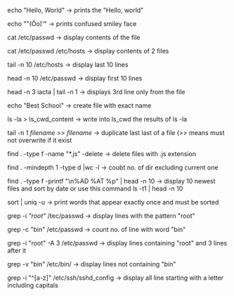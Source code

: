 echo "Hello, World" -> prints the "Hello, world"

echo "\"(Ôo)'" -> prints confused smiley face

cat /etc/passwd -> display contents of the file

cat /etc/passwd /etc/hosts -> display contents of 2 files

tail -n 10 /etc/hosts -> display last 10 lines

head -n 10 /etc/passwd -> display first 10 lines

head -n 3 iacta | tail -n 1 -> displays 3rd line only from the file

echo "Best School" -> create file with exact name

ls -la > ls_cwd_content -> write into ls_cwd the results of ls -la

tail -n 1 _filename_ >> _filename_ -> duplicate last last of a file (>> means must not overwrite if it exist

find . -type f -name "*.js" -delete -> delete files with .js extension

find . -mindepth 1 -type d |wc -l -> coubt no. of dir excluding current one

find . -type f -printf "\n%AD %AT %p" | head -n 10 -> display 10 newest files and sort by date
or use this command ls -t1 | head -n 10

sort | uniq -u -> print words that appear exactly once and must be sorted

grep -i _"root"_ /tec/passwd -> display lines with the pattern "root"

grep -c "bin" /etc/passwd -> count no. of line with word "bin"

grep -i "root" -A 3 /etc/passwd -> display lines containing "root" and 3 lines after it

grep -v "bin" /etc/bin/ -> display lines not containing "bin"

grep -i "^[a-z]" /etc/ssh/sshd_config -> display all line starting with a letter including capitals



